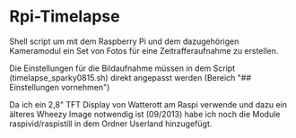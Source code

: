 Rpi-Timelapse
=============

Shell script um mit dem Raspberry Pi und dem dazugehörigen Kameramodul ein Set von Fotos für eine Zeitrafferaufnahme zu erstellen.

Die Einstellungen für die Bildaufnahme müssen in dem Script (timelapse_sparky0815.sh) direkt angepasst werden (Bereich "## Einstellungen vornehmen")

Da ich ein 2,8" TFT Display von Watterott am Raspi verwende und dazu ein älteres Wheezy Image notwendig ist (09/2013) habe ich noch die Module raspivid/raspistill in dem Ordner Userland hinzugefügt.

